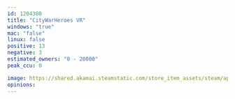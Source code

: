 ```yaml
---
id: 1204380
title: "CityWarHeroes VR"
windows: "true"
mac: "false"
linux: false
positive: 13
negative: 3
estimated_owners: "0 - 20000"
peak_ccu: 0

image: https://shared.akamai.steamstatic.com/store_item_assets/steam/apps/1204380/header.jpg?t=1582863409
opinions:
---
```

